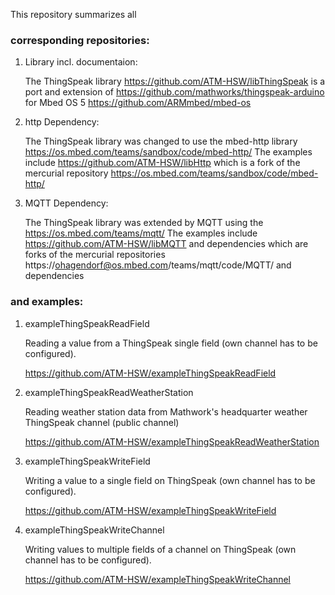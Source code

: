 This repository summarizes all 

### corresponding repositories:

1. Library incl. documentaion:

   The ThingSpeak library https://github.com/ATM-HSW/libThingSpeak is a port and extension of https://github.com/mathworks/thingspeak-arduino for Mbed OS 5 https://github.com/ARMmbed/mbed-os


2. http Dependency:

   The ThingSpeak library was changed to use the mbed-http library https://os.mbed.com/teams/sandbox/code/mbed-http/ The examples include https://github.com/ATM-HSW/libHttp which is a fork of the mercurial repository https://os.mbed.com/teams/sandbox/code/mbed-http/

3. MQTT Dependency:

   The ThingSpeak library was extended by MQTT using the https://os.mbed.com/teams/mqtt/ The examples include https://github.com/ATM-HSW/libMQTT and dependencies which are forks of the mercurial repositories https://ohagendorf@os.mbed.com/teams/mqtt/code/MQTT/ and dependencies

### and examples:

1. exampleThingSpeakReadField

   Reading a value from a ThingSpeak single field (own channel has to be configured).

   https://github.com/ATM-HSW/exampleThingSpeakReadField

2. exampleThingSpeakReadWeatherStation

   Reading weather station data from Mathwork's headquarter weather ThingSpeak channel (public channel)

   https://github.com/ATM-HSW/exampleThingSpeakReadWeatherStation

3. exampleThingSpeakWriteField 

   Writing a value to a single field on ThingSpeak (own channel has to be configured).

   https://github.com/ATM-HSW/exampleThingSpeakWriteField

4. exampleThingSpeakWriteChannel 

   Writing values to multiple fields of a channel on ThingSpeak (own channel has to be configured).

   https://github.com/ATM-HSW/exampleThingSpeakWriteChannel
